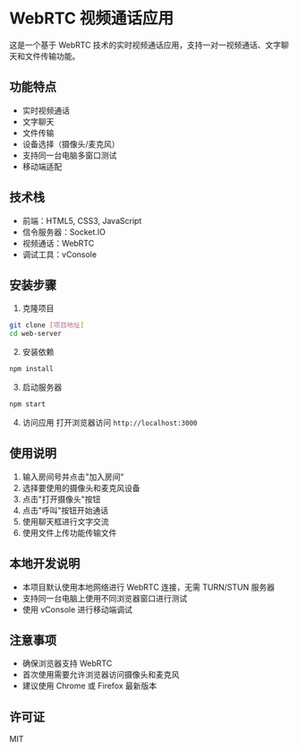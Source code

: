 # WebRTC 视频通话应用

这是一个基于 WebRTC 技术的实时视频通话应用，支持一对一视频通话、文字聊天和文件传输功能。

## 功能特点

- 实时视频通话
- 文字聊天
- 文件传输
- 设备选择（摄像头/麦克风）
- 支持同一台电脑多窗口测试
- 移动端适配

## 技术栈

- 前端：HTML5, CSS3, JavaScript
- 信令服务器：Socket.IO
- 视频通话：WebRTC
- 调试工具：vConsole

## 安装步骤

1. 克隆项目
```bash
git clone [项目地址]
cd web-server
```

2. 安装依赖
```bash
npm install
```

3. 启动服务器
```bash
npm start
```

4. 访问应用
打开浏览器访问 `http://localhost:3000`

## 使用说明

1. 输入房间号并点击"加入房间"
2. 选择要使用的摄像头和麦克风设备
3. 点击"打开摄像头"按钮
4. 点击"呼叫"按钮开始通话
5. 使用聊天框进行文字交流
6. 使用文件上传功能传输文件

## 本地开发说明

- 本项目默认使用本地网络进行 WebRTC 连接，无需 TURN/STUN 服务器
- 支持同一台电脑上使用不同浏览器窗口进行测试
- 使用 vConsole 进行移动端调试

## 注意事项

- 确保浏览器支持 WebRTC
- 首次使用需要允许浏览器访问摄像头和麦克风
- 建议使用 Chrome 或 Firefox 最新版本

## 许可证

MIT 